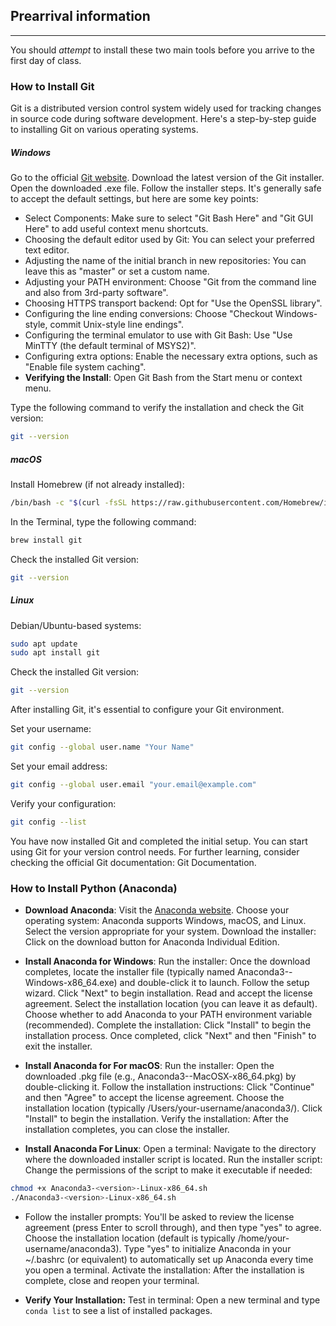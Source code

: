 ## Prearrival information

---
You should *attempt* to install these two main tools before you arrive to the first day of class.

### How to Install Git

Git is a distributed version control system widely used for tracking changes in source code during software development. Here's a step-by-step guide to installing Git on various operating systems.

##### Windows

Go to the official [Git website](https://gitforwindows.org/). Download the latest version of the Git installer. Open the downloaded .exe file. Follow the installer steps. It's generally safe to accept the default settings, but here are some key points:
* Select Components: Make sure to select "Git Bash Here" and "Git GUI Here" to add useful context menu shortcuts.
* Choosing the default editor used by Git: You can select your preferred text editor.
* Adjusting the name of the initial branch in new repositories: You can leave this as "master" or set a custom name.
* Adjusting your PATH environment: Choose "Git from the command line and also from 3rd-party software".
* Choosing HTTPS transport backend: Opt for "Use the OpenSSL library".
* Configuring the line ending conversions: Choose "Checkout Windows-style, commit Unix-style line endings".
* Configuring the terminal emulator to use with Git Bash: Use "Use MinTTY (the default terminal of MSYS2)".
* Configuring extra options: Enable the necessary extra options, such as "Enable file system caching".
* **Verifying the Install**: Open Git Bash from the Start menu or context menu.

Type the following command to verify the installation and check the Git version:
```bash
git --version
```

##### macOS

Install Homebrew (if not already installed): 

```bash
/bin/bash -c "$(curl -fsSL https://raw.githubusercontent.com/Homebrew/install/HEAD/install.sh)"
```

In the Terminal, type the following command:

```bash
brew install git
```

Check the installed Git version:

```bash
git --version
```
##### Linux

Debian/Ubuntu-based systems:

```bash
sudo apt update
sudo apt install git
```

Check the installed Git version:

```bash
git --version
```

After installing Git, it's essential to configure your Git environment.

Set your username:

```bash
git config --global user.name "Your Name"
```

Set your email address:

```bash
git config --global user.email "your.email@example.com"
```
Verify your configuration:

```bash
git config --list
```

You have now installed Git and completed the initial setup. You can start using Git for your version control needs. For further learning, consider checking the official Git documentation: Git Documentation.

### How to Install Python (Anaconda)


* **Download Anaconda**: Visit the [Anaconda website](https://www.anaconda.com/download/).
Choose your operating system: Anaconda supports Windows, macOS, and Linux. Select the version appropriate for your system. Download the installer: Click on the download button for Anaconda Individual Edition.
* **Install Anaconda for Windows**: Run the installer: Once the download completes, locate the installer file (typically named Anaconda3-<version>-Windows-x86_64.exe) and double-click it to launch.  Follow the setup wizard. Click "Next" to begin installation. Read and accept the license agreement. Select the installation location (you can leave it as default).  Choose whether to add Anaconda to your PATH environment variable (recommended).  Complete the installation: Click "Install" to begin the installation process. Once completed, click "Next" and then "Finish" to exit the installer.

* **Install Anaconda for For macOS**: Run the installer: Open the downloaded .pkg file (e.g., Anaconda3-<version>-MacOSX-x86_64.pkg) by double-clicking it. Follow the installation instructions: Click "Continue" and then "Agree" to accept the license agreement. Choose the installation location (typically /Users/your-username/anaconda3/). Click "Install" to begin the installation. Verify the installation: After the installation completes, you can close the installer.

* **Install Anaconda For Linux**: Open a terminal: Navigate to the directory where the downloaded installer script is located. Run the installer script: Change the permissions of the script to make it executable if needed:
```bash
chmod +x Anaconda3-<version>-Linux-x86_64.sh
./Anaconda3-<version>-Linux-x86_64.sh
```

* Follow the installer prompts: You'll be asked to review the license agreement (press Enter to scroll through), and then type "yes" to agree.  Choose the installation location (default is typically /home/your-username/anaconda3). Type "yes" to initialize Anaconda in your ~/.bashrc (or equivalent) to automatically set up Anaconda every time you open a terminal. Activate the installation: After the installation is complete, close and reopen your terminal.

* **Verify Your Installation:** Test in terminal: Open a new terminal and type ```conda list``` to see a list of installed packages.

